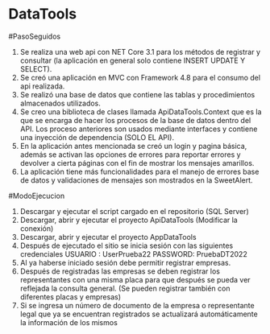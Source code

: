 # DataTools

#PasoSeguidos 
1.	Se realiza una web api con NET  Core 3.1 para los métodos de registrar y consultar (la aplicación en general solo contiene INSERT UPDATE Y SELECT).
2.	Se creó una aplicación en MVC con Framework 4.8 para el consumo del api realizada. 
3.	Se realizó una base de datos que contiene las tablas y procedimientos almacenados utilizados.
4.	Se creo una biblioteca de clases llamada ApiDataTools.Context que es la que se encarga de hacer los procesos de la base de datos dentro del API. Los proceso anteriores son usados mediante interfaces y contiene una inyección de dependencia (SOLO EL API).
5.	En la aplicación antes mencionada se creó un login y pagina básica, además se activan las opciones de errores para reportar errores y devolver a cierta páginas con el fin de mostrar los mensajes amarillos.
6.	La aplicación tiene más funcionalidades para el manejo de errores base de datos y validaciones de mensajes son mostrados en la SweetAlert.

#ModoEjecucion
1.	Descargar y ejecutar el script cargado en el repositorio (SQL Server)
2.	Descargar, abrir y ejecutar el proyecto ApiDataTools (Modificar la conexión)
3.	Descargar, abrir y ejecutar el proyecto AppDataTools
4.	Después de ejecutado el sitio se inicia sesión con las siguientes credenciales
    USUARIO : UserPrueba22
    PASSWORD: PruebaDT2022
5.	Al ya haberse iniciado sesión debe permitir registrar empresas.
6.	Después de registradas las empresas se deben registrar los representantes con una misma placa para que después se pueda ver reflejada la consulta general. (Se pueden registrar también con diferentes placas y empresas)
7.	Si se ingresa un número de documento de la empresa o representante legal que ya se encuentran registrados se actualizará automáticamente la información de los mismos  
